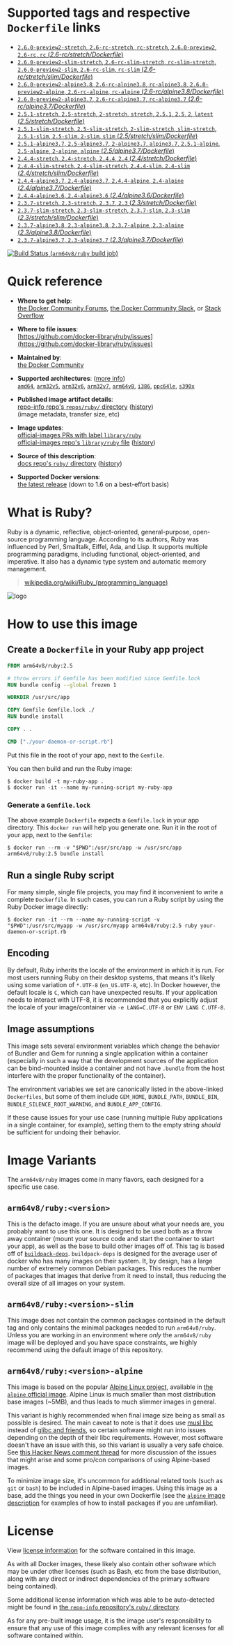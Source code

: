 <!--

********************************************************************************

WARNING:

    DO NOT EDIT "ruby/README.md"

    IT IS AUTO-GENERATED

    (from the other files in "ruby/" combined with a set of templates)

********************************************************************************

-->

# Supported tags and respective `Dockerfile` links

-	[`2.6.0-preview2-stretch`, `2.6-rc-stretch`, `rc-stretch`, `2.6.0-preview2`, `2.6-rc`, `rc` (*2.6-rc/stretch/Dockerfile*)](https://github.com/docker-library/ruby/blob/a6559bd074b19055a37f7bdac7f40ae5d79010ed/2.6-rc/stretch/Dockerfile)
-	[`2.6.0-preview2-slim-stretch`, `2.6-rc-slim-stretch`, `rc-slim-stretch`, `2.6.0-preview2-slim`, `2.6-rc-slim`, `rc-slim` (*2.6-rc/stretch/slim/Dockerfile*)](https://github.com/docker-library/ruby/blob/a6559bd074b19055a37f7bdac7f40ae5d79010ed/2.6-rc/stretch/slim/Dockerfile)
-	[`2.6.0-preview2-alpine3.8`, `2.6-rc-alpine3.8`, `rc-alpine3.8`, `2.6.0-preview2-alpine`, `2.6-rc-alpine`, `rc-alpine` (*2.6-rc/alpine3.8/Dockerfile*)](https://github.com/docker-library/ruby/blob/a6559bd074b19055a37f7bdac7f40ae5d79010ed/2.6-rc/alpine3.8/Dockerfile)
-	[`2.6.0-preview2-alpine3.7`, `2.6-rc-alpine3.7`, `rc-alpine3.7` (*2.6-rc/alpine3.7/Dockerfile*)](https://github.com/docker-library/ruby/blob/a6559bd074b19055a37f7bdac7f40ae5d79010ed/2.6-rc/alpine3.7/Dockerfile)
-	[`2.5.1-stretch`, `2.5-stretch`, `2-stretch`, `stretch`, `2.5.1`, `2.5`, `2`, `latest` (*2.5/stretch/Dockerfile*)](https://github.com/docker-library/ruby/blob/ccf00a6b31abe14d27bdda498707a2ce338ef019/2.5/stretch/Dockerfile)
-	[`2.5.1-slim-stretch`, `2.5-slim-stretch`, `2-slim-stretch`, `slim-stretch`, `2.5.1-slim`, `2.5-slim`, `2-slim`, `slim` (*2.5/stretch/slim/Dockerfile*)](https://github.com/docker-library/ruby/blob/ccf00a6b31abe14d27bdda498707a2ce338ef019/2.5/stretch/slim/Dockerfile)
-	[`2.5.1-alpine3.7`, `2.5-alpine3.7`, `2-alpine3.7`, `alpine3.7`, `2.5.1-alpine`, `2.5-alpine`, `2-alpine`, `alpine` (*2.5/alpine3.7/Dockerfile*)](https://github.com/docker-library/ruby/blob/ccf00a6b31abe14d27bdda498707a2ce338ef019/2.5/alpine3.7/Dockerfile)
-	[`2.4.4-stretch`, `2.4-stretch`, `2.4.4`, `2.4` (*2.4/stretch/Dockerfile*)](https://github.com/docker-library/ruby/blob/ccacdf5eb9e69b6f249a890c87621679410e7d74/2.4/stretch/Dockerfile)
-	[`2.4.4-slim-stretch`, `2.4-slim-stretch`, `2.4.4-slim`, `2.4-slim` (*2.4/stretch/slim/Dockerfile*)](https://github.com/docker-library/ruby/blob/ccacdf5eb9e69b6f249a890c87621679410e7d74/2.4/stretch/slim/Dockerfile)
-	[`2.4.4-alpine3.7`, `2.4-alpine3.7`, `2.4.4-alpine`, `2.4-alpine` (*2.4/alpine3.7/Dockerfile*)](https://github.com/docker-library/ruby/blob/ccacdf5eb9e69b6f249a890c87621679410e7d74/2.4/alpine3.7/Dockerfile)
-	[`2.4.4-alpine3.6`, `2.4-alpine3.6` (*2.4/alpine3.6/Dockerfile*)](https://github.com/docker-library/ruby/blob/ccacdf5eb9e69b6f249a890c87621679410e7d74/2.4/alpine3.6/Dockerfile)
-	[`2.3.7-stretch`, `2.3-stretch`, `2.3.7`, `2.3` (*2.3/stretch/Dockerfile*)](https://github.com/docker-library/ruby/blob/676eadd43f87bdb1d3f033ea31ae69e45d11ee5b/2.3/stretch/Dockerfile)
-	[`2.3.7-slim-stretch`, `2.3-slim-stretch`, `2.3.7-slim`, `2.3-slim` (*2.3/stretch/slim/Dockerfile*)](https://github.com/docker-library/ruby/blob/676eadd43f87bdb1d3f033ea31ae69e45d11ee5b/2.3/stretch/slim/Dockerfile)
-	[`2.3.7-alpine3.8`, `2.3-alpine3.8`, `2.3.7-alpine`, `2.3-alpine` (*2.3/alpine3.8/Dockerfile*)](https://github.com/docker-library/ruby/blob/676eadd43f87bdb1d3f033ea31ae69e45d11ee5b/2.3/alpine3.8/Dockerfile)
-	[`2.3.7-alpine3.7`, `2.3-alpine3.7` (*2.3/alpine3.7/Dockerfile*)](https://github.com/docker-library/ruby/blob/676eadd43f87bdb1d3f033ea31ae69e45d11ee5b/2.3/alpine3.7/Dockerfile)

[![Build Status](https://doi-janky.infosiftr.net/job/multiarch/job/arm64v8/job/ruby/badge/icon) (`arm64v8/ruby` build job)](https://doi-janky.infosiftr.net/job/multiarch/job/arm64v8/job/ruby/)

# Quick reference

-	**Where to get help**:  
	[the Docker Community Forums](https://forums.docker.com/), [the Docker Community Slack](https://blog.docker.com/2016/11/introducing-docker-community-directory-docker-community-slack/), or [Stack Overflow](https://stackoverflow.com/search?tab=newest&q=docker)

-	**Where to file issues**:  
	[https://github.com/docker-library/ruby/issues](https://github.com/docker-library/ruby/issues)

-	**Maintained by**:  
	[the Docker Community](https://github.com/docker-library/ruby)

-	**Supported architectures**: ([more info](https://github.com/docker-library/official-images#architectures-other-than-amd64))  
	[`amd64`](https://hub.docker.com/r/amd64/ruby/), [`arm32v5`](https://hub.docker.com/r/arm32v5/ruby/), [`arm32v6`](https://hub.docker.com/r/arm32v6/ruby/), [`arm32v7`](https://hub.docker.com/r/arm32v7/ruby/), [`arm64v8`](https://hub.docker.com/r/arm64v8/ruby/), [`i386`](https://hub.docker.com/r/i386/ruby/), [`ppc64le`](https://hub.docker.com/r/ppc64le/ruby/), [`s390x`](https://hub.docker.com/r/s390x/ruby/)

-	**Published image artifact details**:  
	[repo-info repo's `repos/ruby/` directory](https://github.com/docker-library/repo-info/blob/master/repos/ruby) ([history](https://github.com/docker-library/repo-info/commits/master/repos/ruby))  
	(image metadata, transfer size, etc)

-	**Image updates**:  
	[official-images PRs with label `library/ruby`](https://github.com/docker-library/official-images/pulls?q=label%3Alibrary%2Fruby)  
	[official-images repo's `library/ruby` file](https://github.com/docker-library/official-images/blob/master/library/ruby) ([history](https://github.com/docker-library/official-images/commits/master/library/ruby))

-	**Source of this description**:  
	[docs repo's `ruby/` directory](https://github.com/docker-library/docs/tree/master/ruby) ([history](https://github.com/docker-library/docs/commits/master/ruby))

-	**Supported Docker versions**:  
	[the latest release](https://github.com/docker/docker-ce/releases/latest) (down to 1.6 on a best-effort basis)

# What is Ruby?

Ruby is a dynamic, reflective, object-oriented, general-purpose, open-source programming language. According to its authors, Ruby was influenced by Perl, Smalltalk, Eiffel, Ada, and Lisp. It supports multiple programming paradigms, including functional, object-oriented, and imperative. It also has a dynamic type system and automatic memory management.

> [wikipedia.org/wiki/Ruby_(programming_language)](https://en.wikipedia.org/wiki/Ruby_%28programming_language%29)

![logo](https://raw.githubusercontent.com/docker-library/docs/01c12653951b2fe592c1f93a13b4e289ada0e3a1/ruby/logo.png)

# How to use this image

## Create a `Dockerfile` in your Ruby app project

```dockerfile
FROM arm64v8/ruby:2.5

# throw errors if Gemfile has been modified since Gemfile.lock
RUN bundle config --global frozen 1

WORKDIR /usr/src/app

COPY Gemfile Gemfile.lock ./
RUN bundle install

COPY . .

CMD ["./your-daemon-or-script.rb"]
```

Put this file in the root of your app, next to the `Gemfile`.

You can then build and run the Ruby image:

```console
$ docker build -t my-ruby-app .
$ docker run -it --name my-running-script my-ruby-app
```

### Generate a `Gemfile.lock`

The above example `Dockerfile` expects a `Gemfile.lock` in your app directory. This `docker run` will help you generate one. Run it in the root of your app, next to the `Gemfile`:

```console
$ docker run --rm -v "$PWD":/usr/src/app -w /usr/src/app arm64v8/ruby:2.5 bundle install
```

## Run a single Ruby script

For many simple, single file projects, you may find it inconvenient to write a complete `Dockerfile`. In such cases, you can run a Ruby script by using the Ruby Docker image directly:

```console
$ docker run -it --rm --name my-running-script -v "$PWD":/usr/src/myapp -w /usr/src/myapp arm64v8/ruby:2.5 ruby your-daemon-or-script.rb
```

## Encoding

By default, Ruby inherits the locale of the environment in which it is run. For most users running Ruby on their desktop systems, that means it's likely using some variation of `*.UTF-8` (`en_US.UTF-8`, etc). In Docker however, the default locale is `C`, which can have unexpected results. If your application needs to interact with UTF-8, it is recommended that you explicitly adjust the locale of your image/container via `-e LANG=C.UTF-8` or `ENV LANG C.UTF-8`.

## Image assumptions

This image sets several environment variables which change the behavior of Bundler and Gem for running a single application within a container (especially in such a way that the development sources of the application can be bind-mounted inside a container and not have `.bundle` from the host interfere with the proper functionality of the container).

The environment variables we set are canonically listed in the above-linked `Dockerfiles`, but some of them include `GEM_HOME`, `BUNDLE_PATH`, `BUNDLE_BIN`, `BUNDLE_SILENCE_ROOT_WARNING`, and `BUNDLE_APP_CONFIG`.

If these cause issues for your use case (running multiple Ruby applications in a single container, for example), setting them to the empty string *should* be sufficient for undoing their behavior.

# Image Variants

The `arm64v8/ruby` images come in many flavors, each designed for a specific use case.

## `arm64v8/ruby:<version>`

This is the defacto image. If you are unsure about what your needs are, you probably want to use this one. It is designed to be used both as a throw away container (mount your source code and start the container to start your app), as well as the base to build other images off of. This tag is based off of [`buildpack-deps`](https://registry.hub.docker.com/_/buildpack-deps/). `buildpack-deps` is designed for the average user of docker who has many images on their system. It, by design, has a large number of extremely common Debian packages. This reduces the number of packages that images that derive from it need to install, thus reducing the overall size of all images on your system.

## `arm64v8/ruby:<version>-slim`

This image does not contain the common packages contained in the default tag and only contains the minimal packages needed to run `arm64v8/ruby`. Unless you are working in an environment where *only* the `arm64v8/ruby` image will be deployed and you have space constraints, we highly recommend using the default image of this repository.

## `arm64v8/ruby:<version>-alpine`

This image is based on the popular [Alpine Linux project](http://alpinelinux.org), available in [the `alpine` official image](https://hub.docker.com/_/alpine). Alpine Linux is much smaller than most distribution base images (~5MB), and thus leads to much slimmer images in general.

This variant is highly recommended when final image size being as small as possible is desired. The main caveat to note is that it does use [musl libc](http://www.musl-libc.org) instead of [glibc and friends](http://www.etalabs.net/compare_libcs.html), so certain software might run into issues depending on the depth of their libc requirements. However, most software doesn't have an issue with this, so this variant is usually a very safe choice. See [this Hacker News comment thread](https://news.ycombinator.com/item?id=10782897) for more discussion of the issues that might arise and some pro/con comparisons of using Alpine-based images.

To minimize image size, it's uncommon for additional related tools (such as `git` or `bash`) to be included in Alpine-based images. Using this image as a base, add the things you need in your own Dockerfile (see the [`alpine` image description](https://hub.docker.com/_/alpine/) for examples of how to install packages if you are unfamiliar).

# License

View [license information](https://www.ruby-lang.org/en/about/license.txt) for the software contained in this image.

As with all Docker images, these likely also contain other software which may be under other licenses (such as Bash, etc from the base distribution, along with any direct or indirect dependencies of the primary software being contained).

Some additional license information which was able to be auto-detected might be found in [the `repo-info` repository's `ruby/` directory](https://github.com/docker-library/repo-info/tree/master/repos/ruby).

As for any pre-built image usage, it is the image user's responsibility to ensure that any use of this image complies with any relevant licenses for all software contained within.
